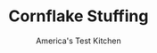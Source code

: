 ---
layout: ../../layouts/MarkdownPostLayout.astro
title: Cornflake Stuffing
author: America's Test Kitchen
pubDate: 2023-03-15
description: "If stuffing is the best part of Thanksgiving dinner, why do we make it only once a year?"
image_url: https://res.cloudinary.com/hksqkdlah/image/upload/ar_1:1,c_fill,dpr_2.0,f_auto,fl_lossy.progressive.strip_profile,g_faces:auto,q_auto:low,w_344/9123_sfs-cornflakestuffing-12-275569
tags: ["Side Dishes","American","Casseroles","Thanksgiving","Looking for a Recipe"]
calories: 3031
protein: 7
carbohydrates: 41
fats: 
fiber: 2
ingredients: ["6 tablespoons, unsalted butter or rendered chicken fat","4 , onions, chopped fine","2 , celery ribs, chopped fine","1 (18-ounce) box, cornflakes","4 cups, low-sodium chicken broth","1/2 cup, chopped fresh parsley","3 large, eggs, lightly beaten","1 teaspoon, Salt","1 teaspoon, pepper"]
serves: 12
time: "1½ hours"
instructions: ["Adjust oven rack to middle position and heat oven to 400 degrees. Grease 3-quart baking dish. Melt butter (or chicken fat) in large skillet over medium heat. Cook onions and celery until softened and beginning to brown, 10 to 15 minutes. Remove from heat and let cool 5 minutes.","Combine cornflakes and warm onion mixture in large bowl. Stir in broth, parsley, eggs, salt, and pepper until combined. Transfer mixture to prepared baking dish and cover tightly with aluminum foil. Bake until set, about 30 minutes. Remove foil and continue to bake until surface is golden and crisp, about 10 minutes. Let cool 15 minutes. Serve."]
nutrition: ["254 mg Potassium","109 mg Phosphorus","30 mg Calcium","12 mg Iron","25 mg Magnesium","449 mg Sodium","7 g Fat","8 mg Niacin (B3)","2 g Monounsaturated","15 mg Vitamin C","1 µg Vitamin D","61 mg Cholesterol","4 g Saturated","2 g Fiber","137 µg Folic acid","34 µg Folate (food)","6 g Sugars","44 µg Vitamin K","134 g Water","41 g Carbs","268 µg Folate equivalent (total)","7 g Protein","2 µg Vitamin B12","288 µg Vitamin A","252 kcal Energy","3031 calories"]
notes: "You can find rendered chicken fat with the kosher foods in the freezer section of most supermarkets. You will need 14 cups of cornflakes."
---
